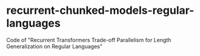 # recurrent-chunked-models-regular-languages
Code of "Recurrent Transformers Trade-off Parallelism for Length Generalization on Regular Languages"
